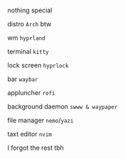   nothing special 

distro ```Arch``` btw 




wm ```hyprland```





terminal ```kitty```




lock screen ```hyprlock```




bar ```waybar```




appluncher ```rofi```




background daemon ```swww & waypaper``` 



file manager ```nemo```/```yazi```




taxt editor ```nvim```



I forgot the rest tbh 
